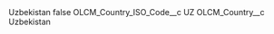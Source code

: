 <?xml version="1.0" encoding="UTF-8"?>
<CustomMetadata xmlns="http://soap.sforce.com/2006/04/metadata" xmlns:xsi="http://www.w3.org/2001/XMLSchema-instance" xmlns:xsd="http://www.w3.org/2001/XMLSchema">
    <label>Uzbekistan</label>
    <protected>false</protected>
    <values>
        <field>OLCM_Country_ISO_Code__c</field>
        <value xsi:type="xsd:string">UZ</value>
    </values>
    <values>
        <field>OLCM_Country__c</field>
        <value xsi:type="xsd:string">Uzbekistan</value>
    </values>
</CustomMetadata>
